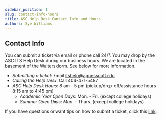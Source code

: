 ```yaml
---
sidebar_position: 1
slug: contact-info-hours
title: ASC Help Desk Contact Info and Hours
authors: Sye Williams
---
```


## Contact Info

You can submit a ticket via email or phone call 24/7. You may drop by the ASC ITS Help Desk during our business hours. We are located in the basement of the Walters dorm. See below for more information. 

- *Submitting a ticket*: Email itshelp@agnesscott.edu
- *Calling the Help Desk*: Call 404-471-5487
- *ASC Help Desk Hours*: 8 am - 5 pm (pickup/drop-off/assistance hours - 8:15 am to 4:45 pm)
	- *Academic Year Open Days*: Mon. - Fri. (except college holidays)
	- *Summer Open Days: Mon*. - Thurs. (except college holidays)

If you have questions or want tips on how to submit a ticket, click this [link](https://asc-testsite2.netlify.app/docs/ticket-submission). 